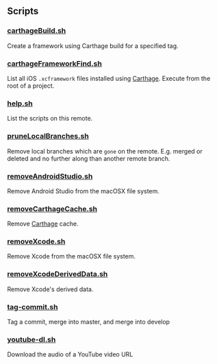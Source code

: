 ## Scripts

### [carthageBuild.sh](https://github.com/BenShutt/Screxe/blob/master/Scripts/carthageBuild.sh)
Create a framework using Carthage build for a specified tag.

### [carthageFrameworkFind.sh](https://github.com/BenShutt/Screxe/blob/master/Scripts/carthageFrameworkFind.sh)
List all iOS `.xcframework` files installed using  [Carthage](https://github.com/Carthage/Carthage).
Execute from the root of a project.

### [help.sh](https://github.com/BenShutt/Screxe/blob/master/Scripts/help.sh)
List the scripts on this remote.

### [pruneLocalBranches.sh](https://github.com/BenShutt/Screxe/blob/master/Scripts/pruneLocalBranches.sh)
Remove local branches which are `gone` on the remote. E.g. merged or deleted and no further along than another remote branch.

### [removeAndroidStudio.sh](https://github.com/BenShutt/Screxe/blob/master/Scripts/removeAndroidStudio.sh)
Remove Android Studio from the macOSX file system.

### [removeCarthageCache.sh](https://github.com/BenShutt/Screxe/blob/master/Scripts/removeCarthageCache.sh)
Remove [Carthage](https://github.com/Carthage/Carthage) cache.

### [removeXcode.sh](https://github.com/BenShutt/Screxe/blob/master/Scripts/removeXcode.sh)
Remove Xcode from the macOSX file system.

### [removeXcodeDerivedData.sh](https://github.com/BenShutt/Screxe/blob/master/Scripts/removeXcodeDerivedData.sh)
Remove Xcode's derived data.

### [tag-commit.sh](https://github.com/BenShutt/Screxe/blob/master/Scripts/tag-commit.sh)
Tag a commit, merge into master, and merge into develop

### [youtube-dl.sh](https://github.com/BenShutt/Screxe/blob/master/Scripts/youtube-dl.sh)
Download the audio of a YouTube video URL


